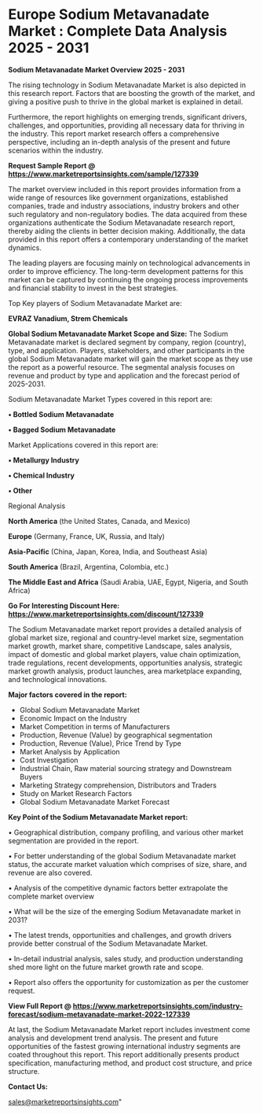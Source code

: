  # Europe Sodium Metavanadate Market : Complete Data Analysis 2025 - 2031

<Strong> Sodium Metavanadate Market Overview 2025 - 2031</strong>

The rising technology in Sodium Metavanadate Market is also depicted in this research report. Factors that are boosting the growth of the market, and giving a positive push to thrive in the global market is explained in detail.

Furthermore, the report highlights on emerging trends, significant drivers, challenges, and opportunities, providing all necessary data for thriving in the industry. This report market research offers a comprehensive perspective, including an in-depth analysis of the present and future scenarios within the industry.

<strong>Request Sample Report @ <a href=https://www.marketreportsinsights.com/sample/127339>https://www.marketreportsinsights.com/sample/127339</a></strong>

The market overview included in this report provides information from a wide range of resources like government organizations, established companies, trade and industry associations, industry brokers and other such regulatory and non-regulatory bodies. The data acquired from these organizations authenticate the Sodium Metavanadate research report, thereby aiding the clients in better decision making. Additionally, the data provided in this report offers a contemporary understanding of the market dynamics.

The leading players are focusing mainly on technological advancements in order to improve efficiency. The long-term development patterns for this market can be captured by continuing the ongoing process improvements and financial stability to invest in the best strategies.

Top Key players of Sodium Metavanadate Market are:

<strong>EVRAZ Vanadium, Strem Chemicals</strong>

<strong><b>Global Sodium Metavanadate Market Scope and Size:</b></strong>
The Sodium Metavanadate market is declared segment by company, region (country), type, and application. Players, stakeholders, and other participants in the global Sodium Metavanadate market will gain the market scope as they use the report as a powerful resource. The segmental analysis focuses on revenue and product by type and application and the forecast period of 2025-2031.

Sodium Metavanadate Market Types covered in this report are:

<strong>• Bottled Sodium Metavanadate

• Bagged Sodium Metavanadate</strong>

Market Applications covered in this report are:

<strong>• Metallurgy Industry

• Chemical Industry

• Other</strong> 

Regional Analysis

<strong>North America</strong> (the United States, Canada, and Mexico)

<strong>Europe</strong> (Germany, France, UK, Russia, and Italy)

<strong>Asia-Pacific</strong> (China, Japan, Korea, India, and Southeast Asia)

<strong>South America</strong> (Brazil, Argentina, Colombia, etc.)

<strong>The Middle East and Africa</strong> (Saudi Arabia, UAE, Egypt, Nigeria, and South Africa)

<strong>Go For Interesting Discount Here: <a href=https://www.marketreportsinsights.com/discount/127339>https://www.marketreportsinsights.com/discount/127339</a></strong>

The Sodium Metavanadate market report provides a detailed analysis of global market size, regional and country-level market size, segmentation market growth, market share, competitive Landscape, sales analysis, impact of domestic and global market players, value chain optimization, trade regulations, recent developments, opportunities analysis, strategic market growth analysis, product launches, area marketplace expanding, and technological innovations.

<strong><b>Major factors covered in the report:</b></strong>
<ul>
  <li>Global Sodium Metavanadate Market </li>
  <li>Economic Impact on the Industry</li>
  <li>Market Competition in terms of Manufacturers</li>
  <li>Production, Revenue (Value) by geographical segmentation</li>
  <li>Production, Revenue (Value), Price Trend by Type</li>
  <li>Market Analysis by Application</li>
  <li>Cost Investigation</li>
  <li>Industrial Chain, Raw material sourcing strategy and Downstream Buyers</li>
  <li>Marketing Strategy comprehension, Distributors and Traders</li>
  <li>Study on Market Research Factors</li>
  <li>Global Sodium Metavanadate Market Forecast</li>
</ul>

<strong><b>Key Point of the Sodium Metavanadate Market report:</b></strong>

• Geographical distribution, company profiling, and various other market segmentation are provided in the report.

• For better understanding of the global Sodium Metavanadate market status, the accurate market valuation which comprises of size, share, and revenue are also covered.

• Analysis of the competitive dynamic factors better extrapolate the complete market overview

• What will be the size of the emerging Sodium Metavanadate market in 2031?

• The latest trends, opportunities and challenges, and growth drivers provide better construal of the Sodium Metavanadate Market.

• In-detail industrial analysis, sales study, and production understanding shed more light on the future market growth rate and scope.

• Report also offers the opportunity for customization as per the customer request.

<strong><b>View Full Report @ <a href=https://www.marketreportsinsights.com/industry-forecast/sodium-metavanadate-market-2022-127339>https://www.marketreportsinsights.com/industry-forecast/sodium-metavanadate-market-2022-127339</a></b></strong>


At last, the Sodium Metavanadate Market report includes investment come analysis and development trend analysis. The present and future opportunities of the fastest growing international industry segments are coated throughout this report. This report additionally presents product specification, manufacturing method, and product cost structure, and price structure.

<strong>Contact Us:</strong>

sales@marketreportsinsights.com"
